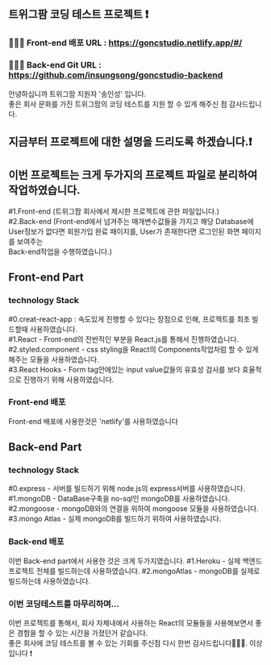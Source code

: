 ## 트위그팜 코딩 테스트 프로젝트 ❗️
### 👨🏻‍💻 Front-end 배포 URL : https://goncstudio.netlify.app/#/
### 👨🏻‍💻 Back-end Git URL : https://github.com/insungsong/goncstudio-backend

안녕하십니까 트위그팜 지원자 '송인성' 입니다.<br/>
좋은 회사 문화를 가진 트위그팜의 코딩 테스트를 지원 할 수 있게 해주신 점 감사드립니다.<br/>

## 지금부터 프로젝트에 대한 설명을 드리도록 하겠습니다.❗️

## 이번 프로젝트는 크게 두가지의 프로젝트 파일로 분리하여 작업하였습니다.
#1.Front-end (트위그팜 회사에서 제시한 프로젝트에 관한 파일입니다.)<br/>
#2.Back-end (Front-end에서 넘겨주는 매개변수값들을 가지고 해당 Database에 User정보가 없다면 회원가입 완료 패이지를, User가 존재한다면 로그인된 화면 페이지를 보여주는<br/> Back-end작업을 수행하였습니다.)<br/>

## Front-end Part
### technology Stack
#0.creat-react-app : 속도있게 진행할 수 있다는 장점으로 인해, 프로젝트를 최초 빌드할때 사용하였습니다.<br/>
#1.React - Front-end의 전반적인 부분을 React.js를 통해서 진행하였습니다.<br/>
#2.styled.component - css styling을 React의 Components작업처럼 할 수 있게 해주는 모듈을 사용하였습니다.<br/>
#3.React Hooks - Form tag안에있는 input value값들의 유효성 검사를 보다 효율적으로 진행하기 위해 사용하였습니다.<br/>
### Front-end 배포
Front-end 배포에 사용한것은 'netlify'를 사용하였습니다 <br/>

## Back-end Part
### technology Stack
#0.express - 서버를 빌드하기 위해 node.js의 express서버를 사용하였습니다.<br/>
#1.mongoDB - DataBase구축을 no-sql인 mongoDB를 사용하였습니다.<br/>
#2.mongoose - mongoDB와의 연결을 위하여 mongoose 모듈을 사용하였습니다.<br/>
#3.mongo Atlas - 실제 mongoDB를 빌드하기 위하여 사용하였습니다.<br/>
### Back-end 배포
이번 Back-end part에서 사용한 것은 크게 두가지였습니다.
#1.Heroku - 실제 백엔드 프로젝트 전체를 빌드하는데 사용하였습니다.
#2.mongoAtlas - mongoDB를 실제로 빌드하는데 사용하였습니다.

### 이번 코딩테스트를 마무리하며...
이번 프로젝트를 통해서, 회사 자체내에서 사용하는 React의 모듈들을 사용해보면서 좋은 경험을 할 수 있는 시간을 가졌던거 같습니다.<br/> 
좋은 회사에 코딩 테스트를 볼 수 있는 기회를 주신점 다시 한번 감사드립니다👨🏻‍💻. 이상입니다 ❗️











